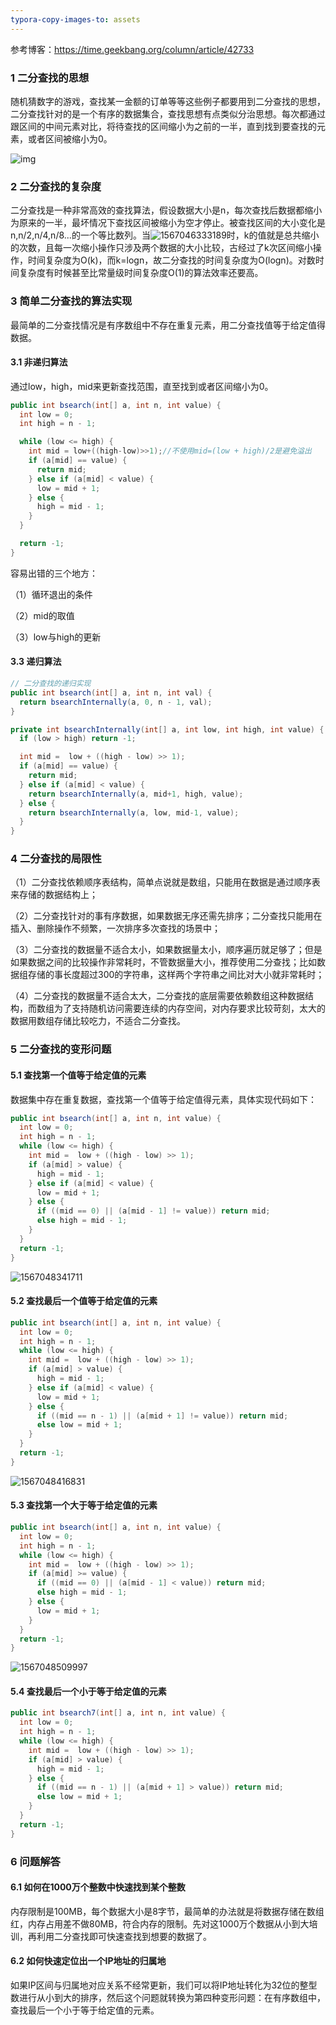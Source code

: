 ```yaml
---
typora-copy-images-to: assets
---
```


参考博客：https://time.geekbang.org/column/article/42733

### 1 二分查找的思想

随机猜数字的游戏，查找某一金额的订单等等这些例子都要用到二分查找的思想，二分查找针对的是一个有序的数据集合，查找思想有点类似分治思想。每次都通过跟区间的中间元素对比，将待查找的区间缩小为之前的一半，直到找到要查找的元素，或者区间被缩小为0。

![img](D:\Git\2_Conclusion\Myself\assets\8bce81259abf0e9a06f115e22586b829.jpg)

### 2 二分查找的复杂度

二分查找是一种非常高效的查找算法，假设数据大小是n，每次查找后数据都缩小为原来的一半，最坏情况下查找区间被缩小为空才停止。被查找区间的大小变化是n,n/2,n/4,n/8...的一个等比数列。当![1567046333189](D:\Git\2_Conclusion\Myself\assets\1567046333189.png)时，k的值就是总共缩小的次数，且每一次缩小操作只涉及两个数据的大小比较，古经过了k次区间缩小操作，时间复杂度为O(k)，而k=logn，故二分查找的时间复杂度为O(logn)。对数时间复杂度有时候甚至比常量级时间复杂度O(1)的算法效率还要高。

### 3 简单二分查找的算法实现

最简单的二分查找情况是有序数组中不存在重复元素，用二分查找值等于给定值得数据。

#### 3.1 非递归算法

通过low，high，mid来更新查找范围，直至找到或者区间缩小为0。

```java
public int bsearch(int[] a, int n, int value) {
  int low = 0;
  int high = n - 1;

  while (low <= high) {
    int mid = low+((high-low)>>1);//不使用mid=(low + high)/2是避免溢出
    if (a[mid] == value) {
      return mid;
    } else if (a[mid] < value) {
      low = mid + 1;
    } else {
      high = mid - 1;
    }
  }

  return -1;
}
```

容易出错的三个地方：

（1）循环退出的条件

（2）mid的取值

（3）low与high的更新

#### 3.3 递归算法

```java
// 二分查找的递归实现
public int bsearch(int[] a, int n, int val) {
  return bsearchInternally(a, 0, n - 1, val);
}

private int bsearchInternally(int[] a, int low, int high, int value) {
  if (low > high) return -1;

  int mid =  low + ((high - low) >> 1);
  if (a[mid] == value) {
    return mid;
  } else if (a[mid] < value) {
    return bsearchInternally(a, mid+1, high, value);
  } else {
    return bsearchInternally(a, low, mid-1, value);
  }
}
```

### 4 二分查找的局限性

（1）二分查找依赖顺序表结构，简单点说就是数组，只能用在数据是通过顺序表来存储的数据结构上；

（2）二分查找针对的事有序数据，如果数据无序还需先排序；二分查找只能用在插入、删除操作不频繁，一次排序多次查找的场景中；

（3）二分查找的数据量不适合太小，如果数据量太小，顺序遍历就足够了；但是如果数据之间的比较操作非常耗时，不管数据量大小，推荐使用二分查找；比如数据组存储的事长度超过300的字符串，这样两个字符串之间比对大小就非常耗时；

（4）二分查找的数据量不适合太大，二分查找的底层需要依赖数组这种数据结构，而数组为了支持随机访问需要连续的内存空间，对内存要求比较苛刻，太大的数据用数组存储比较吃力，不适合二分查找。

### 5 二分查找的变形问题

#### 5.1 查找第一个值等于给定值的元素

数据集中存在重复数据，查找第一个值等于给定值得元素，具体实现代码如下：

```java
public int bsearch(int[] a, int n, int value) {
  int low = 0;
  int high = n - 1;
  while (low <= high) {
    int mid =  low + ((high - low) >> 1);
    if (a[mid] > value) {
      high = mid - 1;
    } else if (a[mid] < value) {
      low = mid + 1;
    } else {
      if ((mid == 0) || (a[mid - 1] != value)) return mid;
      else high = mid - 1;
    }
  }
  return -1;
}
```

![1567048341711](D:\Git\2_Conclusion\Myself\assets\1567048341711.png)

#### 5.2 查找最后一个值等于给定值的元素

```java
public int bsearch(int[] a, int n, int value) {
  int low = 0;
  int high = n - 1;
  while (low <= high) {
    int mid =  low + ((high - low) >> 1);
    if (a[mid] > value) {
      high = mid - 1;
    } else if (a[mid] < value) {
      low = mid + 1;
    } else {
      if ((mid == n - 1) || (a[mid + 1] != value)) return mid;
      else low = mid + 1;
    }
  }
  return -1;
}
```

![1567048416831](D:\Git\2_Conclusion\Myself\assets\1567048416831.png)

#### 5.3 查找第一个大于等于给定值的元素

```java
public int bsearch(int[] a, int n, int value) {
  int low = 0;
  int high = n - 1;
  while (low <= high) {
    int mid =  low + ((high - low) >> 1);
    if (a[mid] >= value) {
      if ((mid == 0) || (a[mid - 1] < value)) return mid;
      else high = mid - 1;
    } else {
      low = mid + 1;
    }
  }
  return -1;
}
```

![1567048509997](D:\Git\2_Conclusion\Myself\assets\1567048509997.png)

#### 5.4 查找最后一个小于等于给定值的元素

```java
public int bsearch7(int[] a, int n, int value) {
  int low = 0;
  int high = n - 1;
  while (low <= high) {
    int mid =  low + ((high - low) >> 1);
    if (a[mid] > value) {
      high = mid - 1;
    } else {
      if ((mid == n - 1) || (a[mid + 1] > value)) return mid;
      else low = mid + 1;
    }
  }
  return -1;
}
```

### 6 问题解答

#### 6.1 如何在1000万个整数中快速找到某个整数

内存限制是100MB，每个数据大小是8字节，最简单的办法就是将数据存储在数组红，内存占用差不做80MB，符合内存的限制。先对这1000万个数据从小到大培训，再利用二分查找即可快速查找到想要的数据了。

#### 6.2 如何快速定位出一个IP地址的归属地

如果IP区间与归属地对应关系不经常更新，我们可以将IP地址转化为32位的整型数进行从小到大的排序，然后这个问题就转换为第四种变形问题：在有序数组中，查找最后一个小于等于给定值的元素。